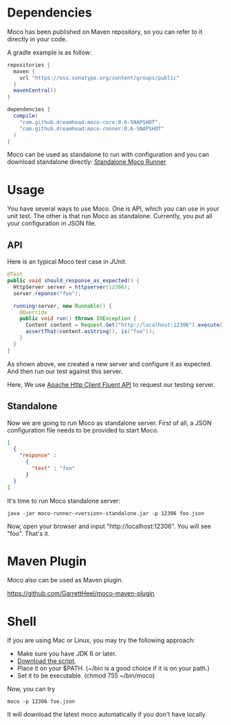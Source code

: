 # Dependencies
Moco has been published on Maven repository, so you can refer to it directly in your code.

A gradle example is as follow:
```groovy
repositories {
  maven {
    url "https://oss.sonatype.org/content/groups/public"
  }
  mavenCentral()
}

dependencies {
  compile(
    "com.github.dreamhead:moco-core:0.6-SNAPSHOT",
    "com.github.dreamhead:moco-runner:0.6-SNAPSHOT"
  )
}
```

Moco can be used as standalone to run with configuration and you can download standalone directly:
[Standalone Moco Runner](https://oss.sonatype.org/content/groups/public/com/github/dreamhead/moco-runner/0.6.4-SNAPSHOT/moco-runner-0.6.4-20130326.082119-1-standalone.jar)

# Usage
You have several ways to use Moco. One is API, which you can use in your unit test. The other is that run Moco as standalone. Currently, you put all your configuration in JSON file.

## API
Here is an typical Moco test case in JUnit.

```java
@Test
public void should_response_as_expected() {
  HttpServer server = httpserver(12306);
  server.reponse("foo");

  running(server, new Runnable() {
    @Override
    public void run() throws IOException {
      Content content = Request.Get("http://localhost:12306").execute().returnContent();
      assertThat(content.asString(), is("foo"));
    }
  }
}
```

As shown above, we created a new server and configure it as expected. And then run our test against this server.

Here, We use [Apache Http Client Fluent API](http://hc.apache.org/httpcomponents-client-ga/tutorial/html/fluent.html) to request our testing server.

## Standalone
Now we are going to run Moco as standalone server. First of all, a JSON configuration file needs to be provided to start Moco.

```json
[
  {
    "response" :
      {
        "text" : "foo"
      }
  }
]
```

It's time to run Moco standalone server:

```shell
java -jar moco-runner-<version>-standalone.jar -p 12306 foo.json
```

Now, open your browser and input "http://localhost:12306". You will see "foo". That's it.

# Maven Plugin

Moco also can be used as Maven plugin.

https://github.com/GarrettHeel/moco-maven-plugin

# Shell

If you are using Mac or Linux, you may try the following approach:

* Make sure you have JDK 6 or later.
* [Download the script](https://raw.github.com/dreamhead/moco/master/moco-shell/moco).
* Place it on your $PATH. (~/bin is a good choice if it is on your path.)
* Set it to be executable. (chmod 755 ~/bin/moco)

Now, you can try
```shell
moco -p 12306 foo.json
```

It will download the latest moco automatically if you don't have locally.
